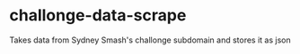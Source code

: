 challonge-data-scrape
=====================

Takes data from Sydney Smash's challonge subdomain and stores it as json
